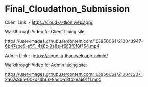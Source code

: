 # Final_Cloudathon_Submission
Client Link :- https://cloud-a-thon.web.app/

Walkthrough Video for Client facing site:

https://user-images.githubusercontent.com/106856064/210043947-6b47ebe9-e5f1-4a8c-9a8e-f663f0f8f754.mp4

Admin Link :- https://cloud-a-thon.web.app-admin/

Walkthrough Video for Admin facing site:

https://user-images.githubusercontent.com/106856064/210047937-2a67c89a-008d-4b68-8acc-d8f42eab01f1.mp4


